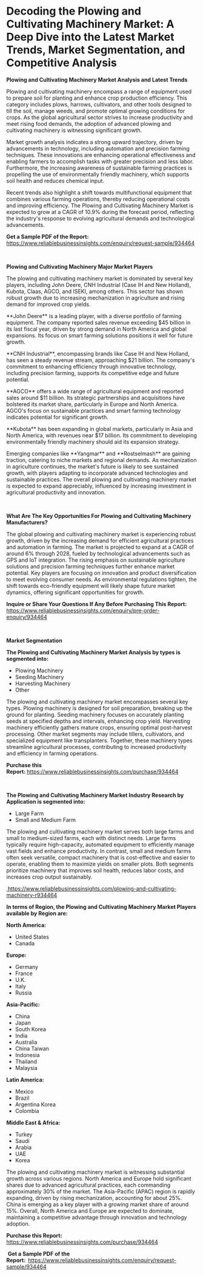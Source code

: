 <p><h1>Decoding the Plowing and Cultivating Machinery Market: A Deep Dive into the Latest Market Trends, Market Segmentation, and Competitive Analysis</h1></p><p><strong>Plowing and Cultivating Machinery Market Analysis and Latest Trends</strong></p>
<p><p>Plowing and cultivating machinery encompass a range of equipment used to prepare soil for planting and enhance crop production efficiency. This category includes plows, harrows, cultivators, and other tools designed to till the soil, manage weeds, and promote optimal growing conditions for crops. As the global agricultural sector strives to increase productivity and meet rising food demands, the adoption of advanced plowing and cultivating machinery is witnessing significant growth.</p><p>Market growth analysis indicates a strong upward trajectory, driven by advancements in technology, including automation and precision farming techniques. These innovations are enhancing operational effectiveness and enabling farmers to accomplish tasks with greater precision and less labor. Furthermore, the increasing awareness of sustainable farming practices is propelling the use of environmentally friendly machinery, which supports soil health and reduces chemical input.</p><p>Recent trends also highlight a shift towards multifunctional equipment that combines various farming operations, thereby reducing operational costs and improving efficiency. The Plowing and Cultivating Machinery Market is expected to grow at a CAGR of 10.9% during the forecast period, reflecting the industry's response to evolving agricultural demands and technological advancements.</p></p>
<p><strong>Get a Sample PDF of the Report:&nbsp;</strong> <a href="https://www.reliablebusinessinsights.com/enquiry/request-sample/934464?utm_campaign=2892&utm_medium=2&utm_source=Github&utm_content=ia&utm_term=18042025&utm_id=plowing-and-cultivating-machinery">https://www.reliablebusinessinsights.com/enquiry/request-sample/934464</a></p>
<p>&nbsp;</p>
<p><strong>Plowing and Cultivating Machinery Major Market Players</strong></p>
<p><p>The plowing and cultivating machinery market is dominated by several key players, including John Deere, CNH Industrial (Case IH and New Holland), Kubota, Claas, AGCO, and ISEKI, among others. This sector has shown robust growth due to increasing mechanization in agriculture and rising demand for improved crop yields.</p><p>**John Deere** is a leading player, with a diverse portfolio of farming equipment. The company reported sales revenue exceeding $45 billion in its last fiscal year, driven by strong demand in North America and global expansions. Its focus on smart farming solutions positions it well for future growth.</p><p>**CNH Industrial**, encompassing brands like Case IH and New Holland, has seen a steady revenue stream, approaching $21 billion. The company's commitment to enhancing efficiency through innovative technology, including precision farming, supports its competitive edge and future potential.</p><p>**AGCO** offers a wide range of agricultural equipment and reported sales around $11 billion. Its strategic partnerships and acquisitions have bolstered its market share, particularly in Europe and North America. AGCO's focus on sustainable practices and smart farming technology indicates potential for significant growth.</p><p>**Kubota** has been expanding in global markets, particularly in Asia and North America, with revenues near $17 billion. Its commitment to developing environmentally friendly machinery should aid its expansion strategy.</p><p>Emerging companies like **Yangmar** and **Rostselmash** are gaining traction, catering to niche markets and regional demands. As mechanization in agriculture continues, the market's future is likely to see sustained growth, with players adapting to incorporate advanced technologies and sustainable practices. The overall plowing and cultivating machinery market is expected to expand appreciably, influenced by increasing investment in agricultural productivity and innovation.</p></p>
<p>&nbsp;</p>
<p><strong>What Are The Key Opportunities For Plowing and Cultivating Machinery Manufacturers?</strong></p>
<p><p>The global plowing and cultivating machinery market is experiencing robust growth, driven by the increasing demand for efficient agricultural practices and automation in farming. The market is projected to expand at a CAGR of around 6% through 2028, fueled by technological advancements such as GPS and IoT integration. The rising emphasis on sustainable agriculture solutions and precision farming techniques further enhance market potential. Key players are focusing on innovation and product diversification to meet evolving consumer needs. As environmental regulations tighten, the shift towards eco-friendly equipment will likely shape future market dynamics, offering significant opportunities for growth.</p></p>
<p><strong>Inquire or Share Your Questions If Any Before Purchasing This Report:</strong> <a href="https://www.reliablebusinessinsights.com/enquiry/pre-order-enquiry/934464?utm_campaign=2892&utm_medium=2&utm_source=Github&utm_content=ia&utm_term=18042025&utm_id=plowing-and-cultivating-machinery">https://www.reliablebusinessinsights.com/enquiry/pre-order-enquiry/934464</a></p>
<p>&nbsp;</p>
<p><strong>Market Segmentation</strong></p>
<p><strong>The Plowing and Cultivating Machinery Market Analysis by types is segmented into:</strong></p>
<p><ul><li>Plowing Machinery</li><li>Seeding Machinery</li><li>Harvesting Machinery</li><li>Other</li></ul></p>
<p><p>The plowing and cultivating machinery market encompasses several key types. Plowing machinery is designed for soil preparation, breaking up the ground for planting. Seeding machinery focuses on accurately planting seeds at specified depths and intervals, enhancing crop yield. Harvesting machinery efficiently gathers mature crops, ensuring optimal post-harvest processing. Other market segments may include tillers, cultivators, and specialized equipment like transplanters. Together, these machinery types streamline agricultural processes, contributing to increased productivity and efficiency in farming operations.</p></p>
<p><strong>Purchase this Report:&nbsp;</strong><a href="https://www.reliablebusinessinsights.com/purchase/934464?utm_campaign=2892&utm_medium=2&utm_source=Github&utm_content=ia&utm_term=18042025&utm_id=plowing-and-cultivating-machinery">https://www.reliablebusinessinsights.com/purchase/934464</a></p>
<p>&nbsp;</p>
<p><strong>The Plowing and Cultivating Machinery Market Industry Research by Application is segmented into:</strong></p>
<p><ul><li>Large Farm</li><li>Small and Medium Farm</li></ul></p>
<p><p>The plowing and cultivating machinery market serves both large farms and small to medium-sized farms, each with distinct needs. Large farms typically require high-capacity, automated equipment to efficiently manage vast fields and enhance productivity. In contrast, small and medium farms often seek versatile, compact machinery that is cost-effective and easier to operate, enabling them to maximize yields on smaller plots. Both segments prioritize machinery that improves soil health, reduces labor costs, and increases crop output sustainably.</p></p>
<p><a href="https://www.reliablebusinessinsights.com/plowing-and-cultivating-machinery-r934464?utm_campaign=2892&utm_medium=2&utm_source=Github&utm_content=ia&utm_term=18042025&utm_id=plowing-and-cultivating-machinery">&nbsp;https://www.reliablebusinessinsights.com/plowing-and-cultivating-machinery-r934464</a></p>
<p><strong>In terms of Region, the Plowing and Cultivating Machinery Market Players available by Region are:</strong></p>
<p>
    <p> <strong> North America: </strong>
        <ul>
            <li>United States</li>
            <li>Canada</li>
        </ul>
        </p> 
    <p> <strong> Europe: </strong>
        <ul>
            <li>Germany</li>
            <li>France</li>
            <li>U.K.</li>
            <li>Italy</li>
            <li>Russia</li>
        </ul>
        </p> 
    <p> <strong> Asia-Pacific: </strong>
        <ul>
            <li>China</li>
            <li>Japan</li>
            <li>South Korea</li>
            <li>India</li>
            <li>Australia</li>
            <li>China Taiwan</li>
            <li>Indonesia</li>
            <li>Thailand</li>
            <li>Malaysia</li>
        </ul>
        </p> 
    <p> <strong> Latin America: </strong>
        <ul>
            <li>Mexico</li>
            <li>Brazil</li>
            <li>Argentina Korea</li>
            <li>Colombia</li>
        </ul>
        </p> 
    <p> <strong> Middle East & Africa: </strong>
        <ul>
            <li>Turkey</li>
            <li>Saudi</li>
            <li>Arabia</li>
            <li>UAE</li>
            <li>Korea</li>
        </ul>
    </p>
    </p>
<p><p>The plowing and cultivating machinery market is witnessing substantial growth across various regions. North America and Europe hold significant shares due to advanced agricultural practices, each commanding approximately 30% of the market. The Asia-Pacific (APAC) region is rapidly expanding, driven by rising mechanization, accounting for about 25%. China is emerging as a key player with a growing market share of around 15%. Overall, North America and Europe are expected to dominate, maintaining a competitive advantage through innovation and technology adoption.</p></p>
<p><strong>Purchase this Report: </strong><a href="https://www.reliablebusinessinsights.com/purchase/934464?utm_campaign=2892&utm_medium=2&utm_source=Github&utm_content=ia&utm_term=18042025&utm_id=plowing-and-cultivating-machinery">https://www.reliablebusinessinsights.com/purchase/934464</a></p>
<p>&nbsp;<strong>Get a Sample PDF of the Report:&nbsp;&nbsp;</strong><a href="https://www.reliablebusinessinsights.com/enquiry/request-sample/934464?utm_campaign=2892&utm_medium=2&utm_source=Github&utm_content=ia&utm_term=18042025&utm_id=plowing-and-cultivating-machinery">https://www.reliablebusinessinsights.com/enquiry/request-sample/934464</a></p>
<p><strong></strong></p>
<p><p></p><p></p><p></p></p>